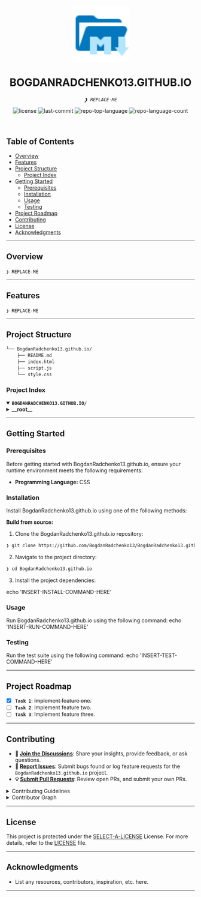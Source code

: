 <p align="center">
    <img src="https://raw.githubusercontent.com/PKief/vscode-material-icon-theme/ec559a9f6bfd399b82bb44393651661b08aaf7ba/icons/folder-markdown-open.svg" align="center" width="30%">
</p>
<p align="center"><h1 align="center">BOGDANRADCHENKO13.GITHUB.IO</h1></p>
<p align="center">
	<em><code>❯ REPLACE-ME</code></em>
</p>
<p align="center">
	<img src="https://img.shields.io/github/license/BogdanRadchenko13/BogdanRadchenko13.github.io?style=default&logo=opensourceinitiative&logoColor=white&color=ff003f" alt="license">
	<img src="https://img.shields.io/github/last-commit/BogdanRadchenko13/BogdanRadchenko13.github.io?style=default&logo=git&logoColor=white&color=ff003f" alt="last-commit">
	<img src="https://img.shields.io/github/languages/top/BogdanRadchenko13/BogdanRadchenko13.github.io?style=default&color=ff003f" alt="repo-top-language">
	<img src="https://img.shields.io/github/languages/count/BogdanRadchenko13/BogdanRadchenko13.github.io?style=default&color=ff003f" alt="repo-language-count">
</p>
<p align="center"><!-- default option, no dependency badges. -->
</p>
<p align="center">
	<!-- default option, no dependency badges. -->
</p>
<br>

##  Table of Contents

- [ Overview](#-overview)
- [ Features](#-features)
- [ Project Structure](#-project-structure)
  - [ Project Index](#-project-index)
- [ Getting Started](#-getting-started)
  - [ Prerequisites](#-prerequisites)
  - [ Installation](#-installation)
  - [ Usage](#-usage)
  - [ Testing](#-testing)
- [ Project Roadmap](#-project-roadmap)
- [ Contributing](#-contributing)
- [ License](#-license)
- [ Acknowledgments](#-acknowledgments)

---

##  Overview

<code>❯ REPLACE-ME</code>

---

##  Features

<code>❯ REPLACE-ME</code>

---

##  Project Structure

```sh
└── BogdanRadchenko13.github.io/
    ├── README.md
    ├── index.html
    ├── script.js
    └── style.css
```


###  Project Index
<details open>
	<summary><b><code>BOGDANRADCHENKO13.GITHUB.IO/</code></b></summary>
	<details> <!-- __root__ Submodule -->
		<summary><b>__root__</b></summary>
		<blockquote>
			<table>
			<tr>
				<td><b><a href='https://github.com/BogdanRadchenko13/BogdanRadchenko13.github.io/blob/master/style.css'>style.css</a></b></td>
				<td><code>❯ REPLACE-ME</code></td>
			</tr>
			<tr>
				<td><b><a href='https://github.com/BogdanRadchenko13/BogdanRadchenko13.github.io/blob/master/script.js'>script.js</a></b></td>
				<td><code>❯ REPLACE-ME</code></td>
			</tr>
			<tr>
				<td><b><a href='https://github.com/BogdanRadchenko13/BogdanRadchenko13.github.io/blob/master/index.html'>index.html</a></b></td>
				<td><code>❯ REPLACE-ME</code></td>
			</tr>
			</table>
		</blockquote>
	</details>
</details>

---
##  Getting Started

###  Prerequisites

Before getting started with BogdanRadchenko13.github.io, ensure your runtime environment meets the following requirements:

- **Programming Language:** CSS


###  Installation

Install BogdanRadchenko13.github.io using one of the following methods:

**Build from source:**

1. Clone the BogdanRadchenko13.github.io repository:
```sh
❯ git clone https://github.com/BogdanRadchenko13/BogdanRadchenko13.github.io
```

2. Navigate to the project directory:
```sh
❯ cd BogdanRadchenko13.github.io
```

3. Install the project dependencies:

echo 'INSERT-INSTALL-COMMAND-HERE'



###  Usage
Run BogdanRadchenko13.github.io using the following command:
echo 'INSERT-RUN-COMMAND-HERE'

###  Testing
Run the test suite using the following command:
echo 'INSERT-TEST-COMMAND-HERE'

---
##  Project Roadmap

- [X] **`Task 1`**: <strike>Implement feature one.</strike>
- [ ] **`Task 2`**: Implement feature two.
- [ ] **`Task 3`**: Implement feature three.

---

##  Contributing

- **💬 [Join the Discussions](https://github.com/BogdanRadchenko13/BogdanRadchenko13.github.io/discussions)**: Share your insights, provide feedback, or ask questions.
- **🐛 [Report Issues](https://github.com/BogdanRadchenko13/BogdanRadchenko13.github.io/issues)**: Submit bugs found or log feature requests for the `BogdanRadchenko13.github.io` project.
- **💡 [Submit Pull Requests](https://github.com/BogdanRadchenko13/BogdanRadchenko13.github.io/blob/main/CONTRIBUTING.md)**: Review open PRs, and submit your own PRs.

<details closed>
<summary>Contributing Guidelines</summary>

1. **Fork the Repository**: Start by forking the project repository to your github account.
2. **Clone Locally**: Clone the forked repository to your local machine using a git client.
   ```sh
   git clone https://github.com/BogdanRadchenko13/BogdanRadchenko13.github.io
   ```
3. **Create a New Branch**: Always work on a new branch, giving it a descriptive name.
   ```sh
   git checkout -b new-feature-x
   ```
4. **Make Your Changes**: Develop and test your changes locally.
5. **Commit Your Changes**: Commit with a clear message describing your updates.
   ```sh
   git commit -m 'Implemented new feature x.'
   ```
6. **Push to github**: Push the changes to your forked repository.
   ```sh
   git push origin new-feature-x
   ```
7. **Submit a Pull Request**: Create a PR against the original project repository. Clearly describe the changes and their motivations.
8. **Review**: Once your PR is reviewed and approved, it will be merged into the main branch. Congratulations on your contribution!
</details>

<details closed>
<summary>Contributor Graph</summary>
<br>
<p align="left">
   <a href="https://github.com{/BogdanRadchenko13/BogdanRadchenko13.github.io/}graphs/contributors">
      <img src="https://contrib.rocks/image?repo=BogdanRadchenko13/BogdanRadchenko13.github.io">
   </a>
</p>
</details>

---

##  License

This project is protected under the [SELECT-A-LICENSE](https://choosealicense.com/licenses) License. For more details, refer to the [LICENSE](https://choosealicense.com/licenses/) file.

---

##  Acknowledgments

- List any resources, contributors, inspiration, etc. here.

---
